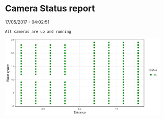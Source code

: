 Camera Status report
================
17/05/2017 - 04:02:51

    All cameras are up and running

![](camreport_files/figure-markdown_github/unnamed-chunk-2-1.png)
